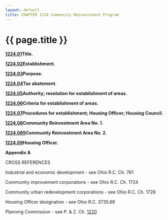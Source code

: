 ```yaml
---
layout: default 
title: CHAPTER 1224 Community Reinvestment Program
---
```


{{ page.title }}
================

[**1224.01**](46ca5b3e.html)**Title.**

[**1224.02**](46cd50f5.html)**Establishment.**

[**1224.03**](46d147bf.html)**Purpose.**

[**1224.04**](46d565f6.html)**Tax abatement.**

[**1224.05**](46e37b93.html)**Authority; resolution for establishment of
areas.**

[**1224.06**](46e659ae.html)**Criteria for establishment of areas.**

[**1224.07**](470a2321.html)**Procedures for establishment; Housing
Officer; Housing Council.**

[**1224.08**](4722c4b5.html)**Community Reinvestment Area No. 1.**

[**1224.085**](472dc5e4.html)**Community Reinvestment Area No. 2.**

[**1224.09**](473c8656.html)**Housing Officer.**

**Appendix A**

CROSS REFERENCES

Industrial and economic development - see Ohio R.C. Ch. 761

Community improvement corporations - see Ohio R.C. Ch. 1724

Community urban redevelopment corporations - see Ohio R.C. Ch. 1728

Housing Officer designation - see Ohio R.C. 3735.66

Planning Commission - see P. & Z. Ch. [1220](4692e337.html)
